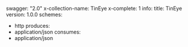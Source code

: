 swagger: "2.0"
x-collection-name: TinEye
x-complete: 1
info:
  title: TinEye
  version: 1.0.0
schemes:
- http
produces:
- application/json
consumes:
- application/json